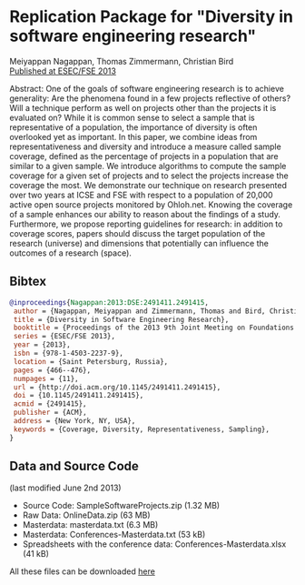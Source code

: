 # Replication Package for "Diversity in software engineering research"

Meiyappan Nagappan, Thomas Zimmermann, Christian Bird  
[Published at ESEC/FSE 2013](http://dx.doi.org/10.1145/2491411.2491415)

Abstract: One of the goals of software engineering research is to achieve generality: Are the phenomena found in a few projects reflective of others? Will a technique perform as well on projects other than the projects it is evaluated on? While it is common sense to select a sample that is representative of a population, the importance of diversity is often overlooked yet as important. In this paper, we combine ideas from representativeness and diversity and introduce a measure called sample coverage, defined as the percentage of projects in a population that are similar to a given sample. We introduce algorithms to compute the sample coverage for a given set of projects and to select the projects increase the coverage the most. We demonstrate our technique on research presented over two years at ICSE and FSE with respect to a population of 20,000 active open source projects monitored by Ohloh.net. Knowing the coverage of a sample enhances our ability to reason about the findings of a study. Furthermore, we propose reporting guidelines for research: in addition to coverage scores, papers should discuss the target population of the research (universe) and dimensions that potentially can influence the outcomes of a research (space). 

## Bibtex

```bibtex
@inproceedings{Nagappan:2013:DSE:2491411.2491415,
 author = {Nagappan, Meiyappan and Zimmermann, Thomas and Bird, Christian},
 title = {Diversity in Software Engineering Research},
 booktitle = {Proceedings of the 2013 9th Joint Meeting on Foundations of Software Engineering},
 series = {ESEC/FSE 2013},
 year = {2013},
 isbn = {978-1-4503-2237-9},
 location = {Saint Petersburg, Russia},
 pages = {466--476},
 numpages = {11},
 url = {http://doi.acm.org/10.1145/2491411.2491415},
 doi = {10.1145/2491411.2491415},
 acmid = {2491415},
 publisher = {ACM},
 address = {New York, NY, USA},
 keywords = {Coverage, Diversity, Representativeness, Sampling},
} 
```

## Data and Source Code
(last modified June 2nd 2013)

- Source Code: SampleSoftwareProjects.zip (1.32 MB)
- Raw Data: OnlineData.zip (63 MB)
- Masterdata: masterdata.txt (6.3 MB)
- Masterdata: Conferences-Masterdata.txt (53 kB)
- Spreadsheets with the conference data: Conferences-Masterdata.xlsx (41 kB)

All these files can be downloaded [here](https://github.com/SAILResearch/replication-diversity_software_engineering/releases/latest)
